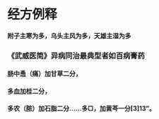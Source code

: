 # 经方例释


#### 附子主寒为多，乌头主风为多，天雄主湿为多

### 《武威医简》异病同治最典型者如百病膏药
#### 肠中恿（痛）加甘草二分，
#### 多血加桂二分，
#### 多农（脓）加石脂二分……多□，加黄芩一分[3]13”。
